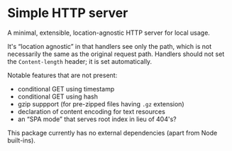 # Simple HTTP server

A minimal, extensible, location-agnostic HTTP server for local usage.

It's “location agnostic” in that handlers see only the path, which is not
necessarily the same as the original request path. Handlers should not set the
`Content-length` header; it is set automatically.

Notable features that are not present:

- conditional GET using timestamp
- conditional GET using hash
- gzip suppport (for pre-zipped files having `.gz` extension)
- declaration of content encoding for text resources
- an “SPA mode” that serves root index in lieu of 404's?

This package currently has no external dependencies (apart from Node built-ins).
